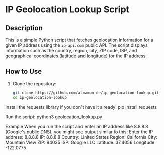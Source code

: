 # IP Geolocation Lookup Script

## Description

This is a simple Python script that fetches geolocation information for a given IP address using the `ip-api.com` public API. The script displays information such as the country, region, city, ZIP code, ISP, and geographical coordinates (latitude and longitude) for the IP address.

## How to Use

1. Clone the repository:

   ```bash
   git clone https://github.com/almamun-de/ip-geolocation-lookup.git
   cd ip-geolocation-lookup

Install the requests library if you don't have it already:
pip install requests

Run the script:
python3 geolocation_lookup.py

Example
When you run the script and enter an IP address like 8.8.8.8 (Google's public DNS), you might see output similar to this:
Enter the IP address: 8.8.8.8
IP: 8.8.8.8
Country: United States
Region: California
City: Mountain View
ZIP: 94035
ISP: Google LLC
Latitude: 37.4056
Longitude: -122.0775
